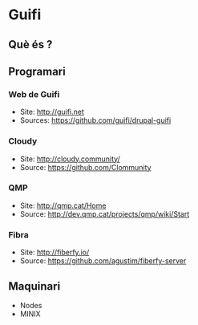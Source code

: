 # Guifi

## Què és ?

## Programari

### Web de Guifi

* Site: http://guifi.net
* Sources: https://github.com/guifi/drupal-guifi

### Cloudy

* Site: http://cloudy.community/
* Source: https://github.com/Clommunity

### QMP

* Site: http://qmp.cat/Home
* Source: http://dev.qmp.cat/projects/qmp/wiki/Start

### Fibra

* Site: http://fiberfy.io/
* Source: https://github.com/agustim/fiberfy-server


## Maquinari

* Nodes
* MINIX
